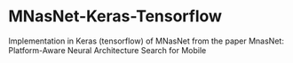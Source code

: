 # MNasNet-Keras-Tensorflow
Implementation in Keras (tensorflow) of MNasNet from the paper MnasNet: Platform-Aware Neural Architecture Search for Mobile

